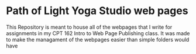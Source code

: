 # Path of Light Yoga Studio web pages

This Repository is meant to house all of the webpages that I write for assignments in my CPT 162 Intro to Web Page Publishing class. It was made to make the managament of the webpages easier than simple folders would have
